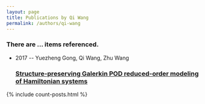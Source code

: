 ```yaml
---
layout: page
title: Publications by Qi Wang
permalink: /authors/qi-wang
---
```


<h3 id="number-posts">There are ... items referenced.</h3>
<ul class="post-list">
<li><span class='post-meta'>2017 -- Yuezheng Gong, Qi Wang, Zhu Wang</span><h3><a class='post-link' href="{{ site.baseurl }}/structure-preserving-galerkin-pod-reduced-order-modeling-of-hamiltonian-systems">Structure-preserving Galerkin POD reduced-order modeling of Hamiltonian systems</a></h3></li>

</ul>
{% include count-posts.html %}

